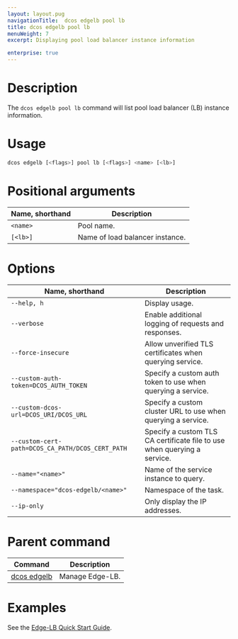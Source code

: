 ```yaml
---
layout: layout.pug
navigationTitle:  dcos edgelb pool lb
title: dcos edgelb pool lb
menuWeight: 7
excerpt: Displaying pool load balancer instance information

enterprise: true
---
```


# Description
The `dcos edgelb pool lb` command will list pool load balancer (LB) instance information.

# Usage

```bash
dcos edgelb [<flags>] pool lb [<flags>] <name> [<lb>]
```

# Positional arguments

| Name, shorthand |  Description |
|---------|-------------|
| `<name>`   |   Pool name. |
| `[<lb>]`   |   Name of load balancer instance. |


# Options

| Name, shorthand |  Description |
|---------|-------------|
| `--help, h`   |   Display usage. |
| `--verbose`   |  Enable additional logging of requests and responses. |
| `--force-insecure`   |   Allow unverified TLS certificates when querying service. |
| `--custom-auth-token=DCOS_AUTH_TOKEN`   | Specify a custom auth token to use when querying a service. |
| `--custom-dcos-url=DCOS_URI/DCOS_URL`   |  Specify a custom cluster URL to use when querying a service. |
| `--custom-cert-path=DCOS_CA_PATH/DCOS_CERT_PATH`   | Specify a custom TLS CA certificate file to use when querying a service. |
| `--name="<name>"`   |   Name of the service instance to query. |
| `--namespace="dcos-edgelb/<name>"`   |  Namespace of the task. |
| `--ip-only`   |  Only display the IP addresses. |

# Parent command

| Command | Description |
|---------|-------------|
| [dcos edgelb](/1.11/cli/command-reference/dcos-edgelb/) |  Manage Edge-LB. |

# Examples

See the [Edge-LB Quick Start Guide](/1.11/networking/edge-lb/quickstart/).
